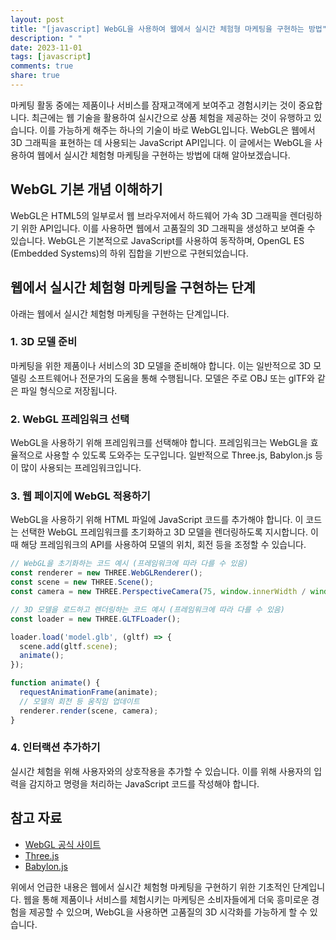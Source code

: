 ```yaml
---
layout: post
title: "[javascript] WebGL을 사용하여 웹에서 실시간 체험형 마케팅을 구현하는 방법"
description: " "
date: 2023-11-01
tags: [javascript]
comments: true
share: true
---
```


마케팅 활동 중에는 제품이나 서비스를 잠재고객에게 보여주고 경험시키는 것이 중요합니다. 최근에는 웹 기술을 활용하여 실시간으로 상품 체험을 제공하는 것이 유행하고 있습니다. 이를 가능하게 해주는 하나의 기술이 바로 WebGL입니다. WebGL은 웹에서 3D 그래픽을 표현하는 데 사용되는 JavaScript API입니다. 이 글에서는 WebGL을 사용하여 웹에서 실시간 체험형 마케팅을 구현하는 방법에 대해 알아보겠습니다.

## WebGL 기본 개념 이해하기

WebGL은 HTML5의 일부로서 웹 브라우저에서 하드웨어 가속 3D 그래픽을 렌더링하기 위한 API입니다. 이를 사용하면 웹에서 고품질의 3D 그래픽을 생성하고 보여줄 수 있습니다. WebGL은 기본적으로 JavaScript를 사용하여 동작하며, OpenGL ES (Embedded Systems)의 하위 집합을 기반으로 구현되었습니다.

## 웹에서 실시간 체험형 마케팅을 구현하는 단계

아래는 웹에서 실시간 체험형 마케팅을 구현하는 단계입니다.

### 1. 3D 모델 준비

마케팅을 위한 제품이나 서비스의 3D 모델을 준비해야 합니다. 이는 일반적으로 3D 모델링 소프트웨어나 전문가의 도움을 통해 수행됩니다. 모델은 주로 OBJ 또는 glTF와 같은 파일 형식으로 저장됩니다.

### 2. WebGL 프레임워크 선택

WebGL을 사용하기 위해 프레임워크를 선택해야 합니다. 프레임워크는 WebGL을 효율적으로 사용할 수 있도록 도와주는 도구입니다. 일반적으로 Three.js, Babylon.js 등이 많이 사용되는 프레임워크입니다.

### 3. 웹 페이지에 WebGL 적용하기

WebGL을 사용하기 위해 HTML 파일에 JavaScript 코드를 추가해야 합니다. 이 코드는 선택한 WebGL 프레임워크를 초기화하고 3D 모델을 렌더링하도록 지시합니다. 이때 해당 프레임워크의 API를 사용하여 모델의 위치, 회전 등을 조정할 수 있습니다.

```javascript
// WebGL을 초기화하는 코드 예시 (프레임워크에 따라 다를 수 있음)
const renderer = new THREE.WebGLRenderer();
const scene = new THREE.Scene();
const camera = new THREE.PerspectiveCamera(75, window.innerWidth / window.innerHeight, 0.1, 1000);

// 3D 모델을 로드하고 렌더링하는 코드 예시 (프레임워크에 따라 다를 수 있음)
const loader = new THREE.GLTFLoader();

loader.load('model.glb', (gltf) => {
  scene.add(gltf.scene);
  animate();
});

function animate() {
  requestAnimationFrame(animate);
  // 모델의 회전 등 움직임 업데이트
  renderer.render(scene, camera);
}
```

### 4. 인터랙션 추가하기

실시간 체험을 위해 사용자와의 상호작용을 추가할 수 있습니다. 이를 위해 사용자의 입력을 감지하고 명령을 처리하는 JavaScript 코드를 작성해야 합니다.

## 참고 자료

- [WebGL 공식 사이트](https://www.khronos.org/webgl/)
- [Three.js](https://threejs.org/)
- [Babylon.js](https://www.babylonjs.com/)

위에서 언급한 내용은 웹에서 실시간 체험형 마케팅을 구현하기 위한 기초적인 단계입니다. 웹을 통해 제품이나 서비스를 체험시키는 마케팅은 소비자들에게 더욱 흥미로운 경험을 제공할 수 있으며, WebGL을 사용하면 고품질의 3D 시각화를 가능하게 할 수 있습니다.